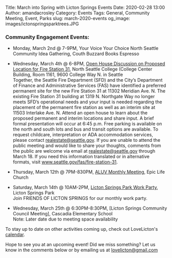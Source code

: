 Title: March into Spring with Licton Springs Events 
Date: 2020-02-28 13:00
Author: amandacrosley
Category: Events
Tags: General, Community Meeting, Event, Parks
slug: march-2020-events
og_image: images/ictonspringsparktrees.JPG

### Community Engagement Events:

*   Monday, March 2nd @ 7-9PM, Your Voice Your Choice North Seattle Community Idea Gathering, Couth Buzzard Books Espresso <br />

*  Wednesday, March 4th @ 6-8PM, [Open House Discussion on Proposed Location for Fire Station 31](http://www.seattle.gov/fas/fire-station-31), North Seattle College (College Center Building, Room 1161, 9600 College Way N. in Seattle <br />
Together, the Seattle Fire Department (SFD) and the City’s Department of Finance and Administrative Services (FAS) have identified a preferred permanent site for the new Fire Station 31 at 11302 Meridian Ave. N. The existing Fire Station 31 building at 1319 N. Northgate Way no longer meets SFD’s operational needs and your input is needed regarding the placement of the permanent fire station as well as an interim site at 11503 Interlake Ave. N. Attend an open house to learn about the proposed permanent and interim locations and share input. A brief formal presentation will occur at 6:45 p.m. Free parking is available on the north and south lots and bus and transit options are available. To request childcare, interpretation or ADA accommodation services, please contact realestate@seattle.gov. If you are unable to attend the public meeting and would like to share your thoughts, comments from the public are welcome via email at realestate@seattle.gov through March 18. If you need this information translated or in alternative formats, visit www.seattle.gov/fas/fire-station-31.

*   Thursday, March 12th @ 7PM-830PM, [ALUV Monthly Meeting](https://www.facebook.com/AuroraLicton/), Epic Life Church  <br />

*   Saturday, March 14th @ 10AM-2PM, [Licton Springs Park Work Party](/images/LictonSpringsPark2020.JPG), Licton Springs Park  <br />
Join FRIENDS OF LICTON SPRINGS for our monthly work party.

*   Wednesday, March 25th @ 6:30PM-8:30PM, [Licton Springs Community Council Meeting], Cascadia Elementary School <br />
Note: Later date due to meeting space availability 

To stay up to date on other activities coming up, check out LoveLicton's [calendar](https://lovelicton.com/pages/community-calendar.html).

Hope to see you at an upcoming event!
Did we miss something? Let us know in the comments below or by emailing us at [lovelicton@gmail.com](mailto:lovelicton@gmail.com)
